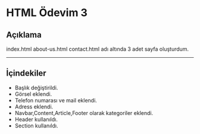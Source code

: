 # HTML Ödevim 3

## Açıklama

index.html about-us.html contact.html adı altında 3 adet sayfa oluşturdum.

---
## İçindekiler

* Başlık değiştirildi.
* Görsel eklendi.
* Telefon numarası ve mail eklendi.
* Adress eklendi.
* Navbar,Content,Article,Footer olarak kategoriler eklendi.
* Header kullanıldı.
* Section kullanıldı.